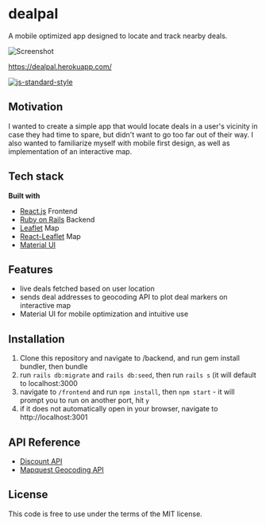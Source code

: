 # dealpal
A mobile optimized app designed to locate and track nearby deals.

![Screenshot](https://i.imgur.com/NXjFuUZ.png)

https://dealpal.herokuapp.com/

[![js-standard-style](https://img.shields.io/badge/code%20style-standard-brightgreen.svg?style=flat)](https://github.com/feross/standard)

## Motivation
I wanted to create a simple app that would locate deals in a user's vicinity in case they had time to spare, but didn't want to go too far out of their way. I also wanted to familiarize myself with mobile first design, as well as implementation of an interactive map. 

## Tech stack

<b>Built with</b>
- [React.js](https://reactjs.org/) Frontend
- [Ruby on Rails](https://rubyonrails.org/) Backend 
- [Leaflet](https://leafletjs.com/) Map 
- [React-Leaflet](https://react-leaflet.js.org/) Map
- [Material UI](https://material-ui.com/)

## Features
- live deals fetched based on user location
- sends deal addresses to geocoding API to plot deal markers on interactive map
- Material UI for mobile optimization and intuitive use
  
## Installation

1. Clone this repository and navigate to /backend, and run gem install bundler, then bundle
2. run `rails db:migrate` and `rails db:seed`, then run `rails s` (it will default to localhost:3000
3. navigate to `/frontend` and run `npm install`, then `npm start` - it will prompt you to run on another port, hit `y`
4. if it does not automatically open in your browser, navigate to http://localhost:3001

## API Reference

- [Discount API](https://discountapi.com/docs)
- [Mapquest Geocoding API](https://developer.mapquest.com/documentation/geocoding-api/)


## License
This code is free to use under the terms of the MIT license.
